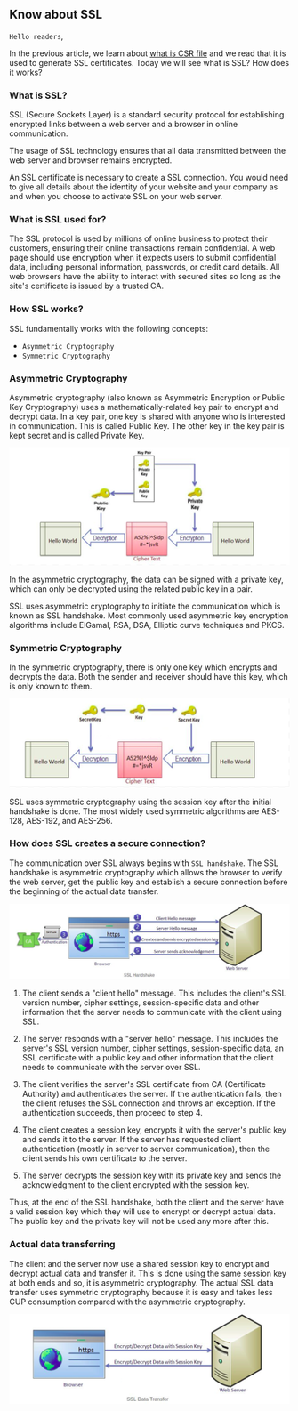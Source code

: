 ## Know about SSL

`Hello readers`,

In the previous article, we learn about [what is CSR file](krishna-waidande.github.io/CSR) and we read that it is used to generate SSL certificates. Today we will see what is SSL? How does it works?

### What is SSL?

SSL (Secure Sockets Layer) is a standard security protocol for establishing encrypted links between a web server and a browser in online communication.

The usage of SSL technology ensures that all data transmitted between the web server and browser remains encrypted.

An SSL certificate is necessary to create a SSL connection. You would need to give all details about the identity of your website and your company as and when you choose to activate SSL on your web server. 

### What is SSL used for?

The SSL protocol is used by millions of online business to protect their customers, ensuring their online transactions remain confidential. A web page should use encryption when it expects users to submit confidential data, including personal information, passwords, or credit card details. All web browsers have the ability to interact with secured sites so long as the site's certificate is issued by a trusted CA.


### How SSL works? 

SSL fundamentally works with the following concepts:

+ `Asymmetric Cryptography`
+ `Symmetric Cryptography`

### Asymmetric Cryptography

Asymmetric cryptography (also known as Asymmetric Encryption or Public Key Cryptography) uses a mathematically-related key pair to encrypt and decrypt data. In a key pair, one key is shared with anyone who is interested in communication. This is called Public Key. The other key in the key pair is kept secret and is called Private Key.

![alt text](images/asymmetric_key.png "Asymmetric cryptography") 

In the asymmetric cryptography, the data can be signed with a private key, which can only be decrypted using the related public key in a pair.


SSL uses asymmetric cryptography to initiate the communication which is known as SSL handshake. Most commonly used asymmetric key encryption algorithms include ElGamal, RSA, DSA, Elliptic curve techniques and PKCS.


### Symmetric Cryptography

In the symmetric cryptography, there is only one key which encrypts and decrypts the data. Both the sender and receiver should have this key, which is only known to them.

![alt text](images/symmetric_key.png "Symmetric cryptography") 

SSL uses symmetric cryptography using the session key after the initial handshake is done. The most widely used symmetric algorithms are AES-128, AES-192, and AES-256.


### How does SSL creates a secure connection?

The communication over SSL always begins with `SSL handshake`. The SSL handshake is asymmetric cryptography which allows the browser to verify the web server, get the public key and establish a secure connection before the beginning of the actual data transfer.

![alt text](images/ssl_handshake.png "SSL handshake")

1. The client sends a "client hello" message. This includes the client's SSL version number, cipher settings, session-specific data and other information that the server needs to communicate with the client using SSL.

2. The server responds with a "server hello" message. This includes the server's SSL version number, cipher settings, session-specific data, an SSL certificate with a public key and other information that the client needs to communicate with the server over SSL.

3. The client verifies the server's SSL certificate from CA (Certificate Authority) and authenticates the server. If the authentication fails, then the client refuses the SSL connection and throws an exception. If the authentication succeeds, then proceed to step 4.

4. The client creates a session key, encrypts it with the server's public key and sends it to the server. If the server has requested client authentication (mostly in server to server communication), then the client sends his own certificate to the server.

5. The server decrypts the session key with its private key and sends the acknowledgment to the client encrypted with the session key.


Thus, at the end of the SSL handshake, both the client and the server have a valid session key which they will use to encrypt or decrypt actual data. The public key and the private key will not be used any more after this.


### Actual data transferring

The client and the server now use a shared session key to encrypt and decrypt actual data and transfer it. This is done using the same session key at both ends and so, it is asymmetric cryptography. The actual SSL data transfer uses symmetric cryptography because it is easy and takes less CUP consumption compared with the asymmetric cryptography.

![alt text](images/actual_data.png "Data transfer")
